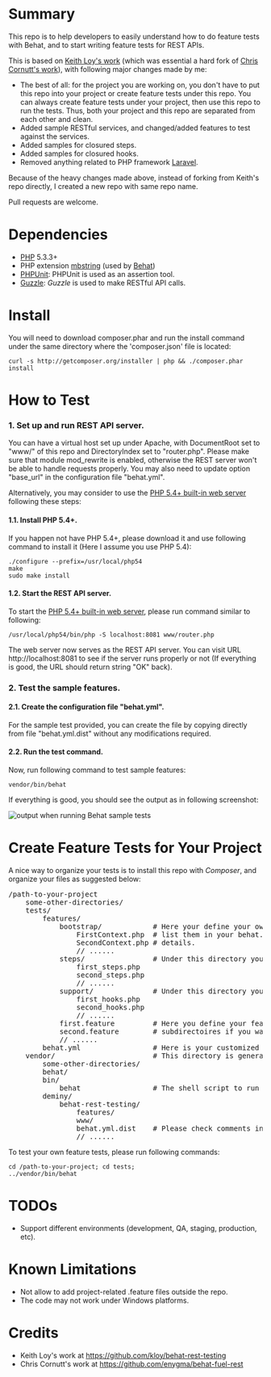 # Summary

This repo is to help developers to easily understand how to do feature tests with Behat, and to start writing
feature tests for REST APIs.

This is based on [Keith Loy's work](https://github.com/kloy/behat-rest-testing) (which was essential a hard fork of 
[Chris Cornutt's work](https://github.com/enygma/behat-fuel-rest)), with following major changes made by me:

* The best of all: for the project you are working on, you don't have to put this repo into your project or create
feature tests under this repo. You can always create feature tests under your project, then use this repo to run
the tests. Thus, both your project and this repo are separated from each other and clean.
* Added sample RESTful services, and changed/added features to test against the services.
* Added samples for closured steps.
* Added samples for closured hooks.
* Removed anything related to PHP framework [Laravel](http://laravel.com/).

Because of the heavy changes made above, instead of forking from Keith's repo directly, I created a new repo with same
repo name.

Pull requests are welcome.

# Dependencies

* [PHP](http://www.php.net) 5.3.3+
* PHP extension [mbstring](http://www.php.net/mbstring) (used by [Behat](http://www.behat.org))
* [PHPUnit](https://github.com/sebastianbergmann/phpunit): PHPUnit is used as an assertion tool.
* [Guzzle](https://github.com/guzzle/guzzle): _Guzzle_ is used to make RESTful API calls.

# Install

You will need to download composer.phar and run the install command under the same directory where the 'composer.json'
file is located:

```
curl -s http://getcomposer.org/installer | php && ./composer.phar install
```

# How to Test

### 1. Set up and run REST API server.

You can have a virtual host set up under Apache, with DocumentRoot set to "www/" of this repo and DirectoryIndex set
to "router.php". Please make sure that module mod_rewrite is enabled, otherwise the REST server won't be able to handle
requests properly. You may also need to update option "base_url" in the configuration file "behat.yml".

Alternatively, you may consider to use the
[PHP 5.4+ built-in web server](http://php.net/manual/en/features.commandline.webserver.php) following these steps:

#### 1.1. Install PHP 5.4+.

If you happen not have PHP 5.4+, please download it and use following command to install it (Here I assume you use PHP
5.4):

```
./configure --prefix=/usr/local/php54
make
sudo make install
```

#### 1.2. Start the REST API server.

To start the [PHP 5.4+ built-in web server](http://php.net/manual/en/features.commandline.webserver.php), please
run command similar to following:

```
/usr/local/php54/bin/php -S localhost:8081 www/router.php
```

The web server now serves as the REST API server. You can visit URL http://localhost:8081 to see if the server runs
properly or not (If everything is good, the URL should return string "OK" back).

### 2. Test the sample features.

#### 2.1. Create the configuration file "behat.yml".

For the sample test provided, you can create the file by copying directly from file "behat.yml.dist" without any
modifications required.

#### 2.2. Run the test command.

Now, run following command to test sample features:

```
vendor/bin/behat
```

If everything is good, you should see the output as in following screenshot:

![output when running Behat sample tests](https://raw.github.com/deminy/behat-rest-testing/master/screenshot.png "")

# Create Feature Tests for Your Project

A nice way to organize your tests is to install this repo with _Composer_, and organize your files as suggested below:

<pre>
/path-to-your-project
    some-other-directories/
    tests/
        features/
            bootstrap/            # Here your define your own contexts. To load these self-defined contexts, you need
                FirstContext.php  # list them in your behat.xml file. Please check comments in file /behat.yml.dist for
                SecondContext.php # details.
                // ......
            steps/                # Under this directory you may define your own steps.
                first_steps.php
                second_steps.php
                // ......
            support/              # Under this directory you may define your own hooks.
                first_hooks.php
                second_hooks.php
                // ......
            first.feature         # Here you define your feature tests. You may also put your *.feature files under some
            second.feature        # subdirectoires if you want.
            // ......
        behat.yml                 # Here is your customized behat.yml file. See file /behat.yml.dist for details.
    vendor/                       # This directory is generated by Composer automatically.
        some-other-directories/
        behat/
        bin/
            behat                 # The shell script to run Behat.
        deminy/
            behat-rest-testing/
                features/
                www/
                behat.yml.dist    # Please check comments in this file to see how to define your behat.xml properly.
                // ......
</pre>

To test your own feature tests, please run following commands:

```
cd /path-to-your-project; cd tests;
../vendor/bin/behat
```

# TODOs

* Support different environments (development, QA, staging, production, etc).

# Known Limitations

* Not allow to add project-related .feature files outside the repo.
* The code may not work under Windows platforms.

# Credits

* Keith Loy's work at <https://github.com/kloy/behat-rest-testing>
* Chris Cornutt's work at <https://github.com/enygma/behat-fuel-rest>
